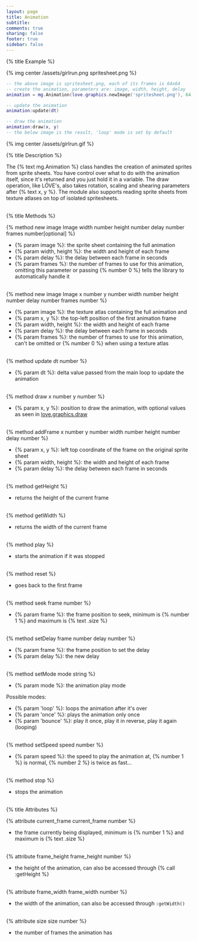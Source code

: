 ```yaml
---
layout: page
title: Animation
subtitle:
comments: true
sharing: false
footer: true
sidebar: false 
---
```


{% title Example %}

{% img center /assets/girlrun.png spritesheet.png %}

~~~ lua
-- the above image is spritesheet.png, each of its frames is 64x64
-- create the animation, parameters are: image, width, height, delay
animation = mg.Animation(love.graphics.newImage('spritesheet.png'), 64, 64, 0.1)

-- update the animation
animation:update(dt)

-- draw the animation
animation:draw(x, y)
-- the below image is the result, 'loop' mode is set by default
~~~

{% img center /assets/girlrun.gif %}

{% title Description %}

The {% text mg.Animation %} class handles the creation of animated sprites from sprite sheets. 
You have control over what to do with the animation itself, since it's returned and you just hold it in a variable. 
The draw operation, like LÖVE's, also takes rotation, scaling and shearing parameters after {% text x, y %}. The module
also supports reading sprite sheets from texture atlases on top of isolated spritesheets.
<br><br>

{% title Methods %}

{% method new image Image width number height number delay number frames number[optional] %}

*   {% param image %}: the sprite sheet containing the full animation
*   {% param width, height %}: the width and height of each frame 
*   {% param delay %}: the delay between each frame in seconds
*   {% param frames %}: the number of frames to use for this animation, omitting this parameter or passing {% number 0 %} tells the library to automatically handle it
<br><br>

{% method new image Image x number y number width number height number delay number frames number %}

*   {% param image %}: the texture atlas containing the full animation and 
*   {% param x, y %}: the top-left position of the first animation frame
*   {% param width, height %}: the width and height of each frame
*   {% param delay %}: the delay between each frame in seconds
*   {% param frames %}: the number of frames to use for this animation, can't be omitted or {% number 0 %} when using a texture atlas
<br><br>

{% method update dt number %}

*   {% param dt %}: delta value passed from the main loop to update the animation
<br><br>

{% method draw x number y number %}

*   {% param x, y %}: position to draw the animation, with optional values as seen in [love.graphics.draw](http://www.love2d.org/wiki/love.graphics.draw)
<br><br>

{% method addFrame x number y number width number height number delay number %}

*   {% param x, y %}: left top coordinate of the frame on the original sprite sheet
*   {% param width, height %}: the width and height of each frame
*   {% param delay %}: the delay between each frame in seconds
<br><br>

{% method getHeight %}

*   returns the height of the current frame
<br><br>

{% method getWidth %}

*   returns the width of the current frame
<br><br>

{% method play %}

*   starts the animation if it was stopped
<br><br>

{% method reset %}

*   goes back to the first frame
<br><br>

{% method seek frame number %}

*   {% param frame %}: the frame position to seek, minimum is {% number 1 %} and maximum is {% text .size %}
<br><br>

{% method setDelay frame number delay number %}

*   {% param frame %}: the frame position to set the delay
*   {% param delay %}: the new delay
<br><br>

{% method setMode mode string %}

*   {% param mode %}: the animation play mode

Possible modes:

*   {% param 'loop' %}: loops the animation after it's over
*   {% param 'once' %}: plays the animation only once
*   {% param 'bounce' %}: play it once, play it in reverse, play it again (looping)
<br><br>

{% method setSpeed speed number %}

*   {% param speed %}: the speed to play the animation at, {% number 1 %} is normal, {% number 2 %} is twice as fast...
<br><br>

{% method stop %}

*   stops the animation
<br><br>

{% title Attributes %}

{% attribute current_frame current_frame number %}

*   the frame currently being displayed, minimum is {% number 1 %} and maximum is {% text .size %}
<br><br>

{% attribute frame_height frame_height number %}

*   the height of the animation, can also be accessed through {% call :getHeight %}
<br><br>

{% attribute frame_width frame_width number %}

*   the width of the animation, can also be accessed through <code class="atrm">:getWidth()</code>
<br><br>

{% attribute size size number %}

*   the number of frames the animation has
<br><br>
